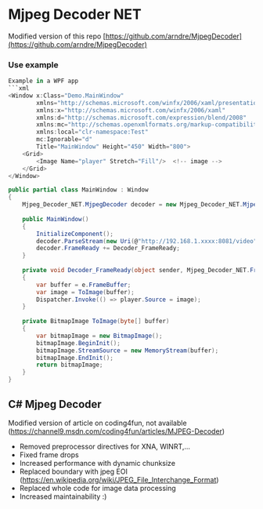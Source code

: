 # Mjpeg Decoder NET

Modified version of this repo [https://github.com/arndre/MjpegDecoder](https://github.com/arndre/MjpegDecoder)

### Use example

```c#
Example in a WPF app
```xml
<Window x:Class="Demo.MainWindow"
        xmlns="http://schemas.microsoft.com/winfx/2006/xaml/presentation"
        xmlns:x="http://schemas.microsoft.com/winfx/2006/xaml"
        xmlns:d="http://schemas.microsoft.com/expression/blend/2008"
        xmlns:mc="http://schemas.openxmlformats.org/markup-compatibility/2006"
        xmlns:local="clr-namespace:Test"
        mc:Ignorable="d"
        Title="MainWindow" Height="450" Width="800">
    <Grid>
        <Image Name="player" Stretch="Fill"/>  <!-- image -->
    </Grid>
</Window>
```

```c#
public partial class MainWindow : Window
{
    Mjpeg_Decoder_NET.MjpegDecoder decoder = new Mjpeg_Decoder_NET.MjpegDecoder();
    
    public MainWindow()
    {
        InitializeComponent();
        decoder.ParseStream(new Uri(@"http://192.168.1.xxxx:8081/video"));
        decoder.FrameReady += Decoder_FrameReady;
    }
    
    private void Decoder_FrameReady(object sender, Mjpeg_Decoder_NET.FrameReadyEventArgs e)
    {
        var buffer = e.FrameBuffer;
        var image = ToImage(buffer);
        Dispatcher.Invoke(() => player.Source = image);
    }
    
    private BitmapImage ToImage(byte[] buffer)
    {
        var bitmapImage = new BitmapImage();
        bitmapImage.BeginInit();
        bitmapImage.StreamSource = new MemoryStream(buffer);
        bitmapImage.EndInit();
        return bitmapImage;
    }
}
```



## C# Mjpeg Decoder
Modified version of article on coding4fun, not available  (https://channel9.msdn.com/coding4fun/articles/MJPEG-Decoder)
 
 * Removed preprocessor directives for XNA, WINRT,...
 * Fixed frame drops 
 * Increased performance with dynamic chunksize
 * Replaced boundary with jpeg EOI (https://en.wikipedia.org/wiki/JPEG_File_Interchange_Format)
 * Replaced whole code for image data processing
 * Increased maintainability :)
